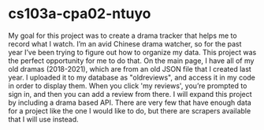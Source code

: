 # cs103a-cpa02-ntuyo

My goal for this project was to create a drama tracker that helps me to record what I watch. I’m an avid Chinese drama watcher, so for the past year I’ve been trying to figure out how to organize my data. This project was the perfect opportunity for me to do that. On the main page, I have all of my old dramas (2018-2021), which are from an old JSON file that I created last year. I uploaded it to my database as "oldreviews", and access it in my code in order to display them. When you click 'my reviews', you’re prompted to sign in, and then you can add a review from there. I will expand this project by including a drama based API. There are very few that have enough data for a project like the one I would like to do, but there are scrapers available that I will use instead.
